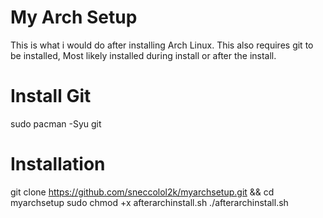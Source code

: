 # My Arch Setup
This is what i would do after installing Arch Linux.
This also requires git to be installed, Most likely installed during install or after the install.

# Install Git
sudo pacman -Syu git

# Installation
git clone https://github.com/sneccolol2k/myarchsetup.git && cd myarchsetup
sudo chmod +x afterarchinstall.sh
./afterarchinstall.sh
